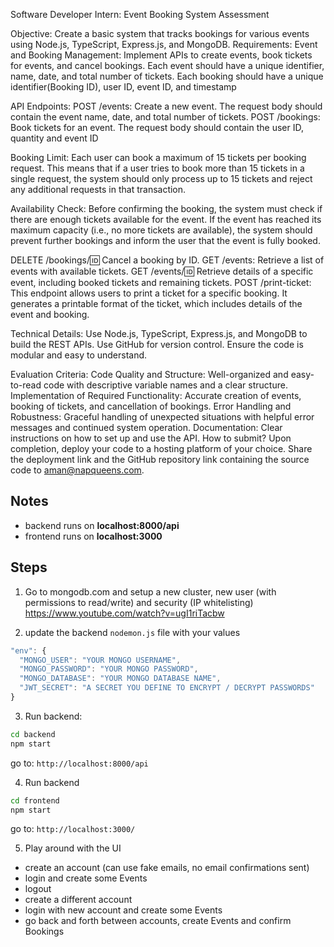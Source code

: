 Software Developer Intern:
Event Booking System Assessment

Objective: Create a basic system that tracks bookings for various events using Node.js, TypeScript, Express.js, and MongoDB.
Requirements:
Event and Booking Management:
Implement APIs to create events, book tickets for events, and cancel bookings.
Each event should have a unique identifier, name, date, and total number of tickets.
Each booking should have a unique identifier(Booking ID), user ID, event ID, and timestamp


API Endpoints:
POST /events: Create a new event. The request body should contain the event name, date, and total number of tickets.
POST /bookings: Book tickets for an event. The request body should contain the user ID, quantity and event ID


Booking Limit:
Each user can book a maximum of 15 tickets per booking request. This means that if a user tries to book more than 15 tickets in a single request, the system should only process up to 15 tickets and reject any additional requests in that transaction.


Availability Check:
Before confirming the booking, the system must check if there are enough tickets available for the event. If the event has reached its maximum capacity (i.e., no more tickets are available), the system should prevent further bookings and inform the user that the event is fully booked.


DELETE /bookings/:id: Cancel a booking by ID.
GET /events: Retrieve a list of events with available tickets.
GET /events/:id: Retrieve details of a specific event, including booked tickets and remaining tickets.
POST /print-ticket: This endpoint allows users to print a ticket for a specific booking. It generates a printable format of the ticket, which includes details of the event and booking.


Technical Details:
Use Node.js, TypeScript, Express.js, and MongoDB to build the REST APIs.
Use GitHub for version control.
Ensure the code is modular and easy to understand.


Evaluation Criteria:
Code Quality and Structure: Well-organized and easy-to-read code with descriptive variable names and a clear structure.
Implementation of Required Functionality: Accurate creation of events, booking of tickets, and cancellation of bookings.
Error Handling and Robustness: Graceful handling of unexpected situations with helpful error messages and continued system operation.
Documentation: Clear instructions on how to set up and use the API.
How to submit?
Upon completion, deploy your code to a hosting platform of your choice. Share the deployment link and the GitHub repository link containing the source code to aman@napqueens.com.



## Notes
* backend runs on **localhost:8000/api**
* frontend runs on **localhost:3000**


## Steps
1. Go to mongodb.com and setup a new cluster, new user (with permissions to read/write) and security (IP whitelisting)
https://www.youtube.com/watch?v=ugI1riTacbw


2. update the backend ```nodemon.js``` file with your values
```javascript
"env": {
  "MONGO_USER": "YOUR MONGO USERNAME",
  "MONGO_PASSWORD": "YOUR MONGO PASSWORD",
  "MONGO_DATABASE": "YOUR MONGO DATABASE NAME",
  "JWT_SECRET": "A SECRET YOU DEFINE TO ENCRYPT / DECRYPT PASSWORDS"
}
```

3. Run backend:
 ```bash
cd backend
npm start
```
go to:
```http://localhost:8000/api```


4. Run backend
 ```bash
cd frontend
npm start
```
go to:
```http://localhost:3000/```


5. Play around with the UI
* create an account (can use fake emails, no email confirmations sent)
* login and create some Events
* logout
* create a different account
* login with new account and create some Events
* go back and forth between accounts, create Events and confirm Bookings
